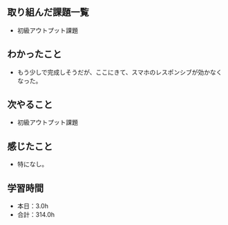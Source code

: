 ## 取り組んだ課題一覧
- 初級アウトプット課題
## わかったこと
- もう少しで完成しそうだが、ここにきて、スマホのレスポンシブが効かなくなった。
## 次やること
- 初級アウトプット課題
## 感じたこと
- 特になし。
## 学習時間
- 本日：3.0h
- 合計：314.0h